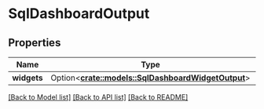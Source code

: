 # SqlDashboardOutput

## Properties

Name | Type | Description | Notes
------------ | ------------- | ------------- | -------------
**widgets** | Option<[**crate::models::SqlDashboardWidgetOutput**](SqlDashboardWidgetOutput.md)> |  | [optional]

[[Back to Model list]](../README.md#documentation-for-models) [[Back to API list]](../README.md#documentation-for-api-endpoints) [[Back to README]](../README.md)


